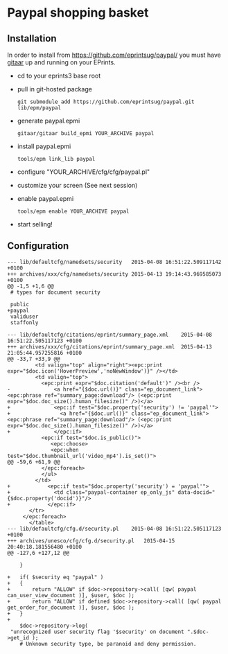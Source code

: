 # Paypal shopping basket

## Installation

In order to install from https://github.com/eprintsug/paypal/ you must have [gitaar](https://github.com/eprintsug/gitaar) up and running on your EPrints.

* cd to your eprints3 base root
* pull in git-hosted package

    ```
    git submodule add https://github.com/eprintsug/paypal.git lib/epm/paypal 
    ```
* generate paypal.epmi

    ```
    gitaar/gitaar build_epmi YOUR_ARCHIVE paypal
    ```
* install paypal.epmi

    ```
    tools/epm link_lib paypal
    ```
* configure "YOUR_ARCHIVE/cfg/cfg/paypal.pl"
* customize your screen (See next session)
 
* enable paypal.epmi

    ```
    tools/epm enable YOUR_ARCHIVE paypal
    ```
* start selling!

## Configuration


	--- lib/defaultcfg/namedsets/security	2015-04-08 16:51:22.509117142 +0100
	+++ archives/xxx/cfg/namedsets/security	2015-04-13 19:14:43.969585073 +0100
	@@ -1,5 +1,6 @@
	 # types for document security 
	 
	 public
	+paypal
	 validuser
	 staffonly

	--- lib/defaultcfg/citations/eprint/summary_page.xml	2015-04-08 16:51:22.505117123 +0100
	+++ archives/xxx/cfg/citations/eprint/summary_page.xml	2015-04-13 21:05:44.957255816 +0100
	@@ -33,7 +33,9 @@
		     <td valign="top" align="right"><epc:print expr="$doc.icon('HoverPreview','noNewWindow')}" /></td>
		     <td valign="top">
		       <epc:print expr="$doc.citation('default')" /><br />
	-              <a href="{$doc.url()}" class="ep_document_link"><epc:phrase ref="summary_page:download"/> (<epc:print expr="$doc.doc_size().human_filesize()" />)</a>
	+              <epc:if test="$doc.property('security') != 'paypal'">
	+                <a href="{$doc.url()}" class="ep_document_link"><epc:phrase ref="summary_page:download"/> (<epc:print expr="$doc.doc_size().human_filesize()" />)</a>
	+              </epc:if>
		       <epc:if test="$doc.is_public()">
				  <epc:choose>
				  <epc:when test="$doc.thumbnail_url('video_mp4').is_set()">
	@@ -59,6 +61,9 @@
		       </epc:foreach>
		       </ul>
		     </td>
	+            <epc:if test="$doc.property('security') = 'paypal'">
	+              <td class="paypal-container ep_only_js" data-docid="{$doc.property('docid')}"/>
	+            </epc:if>
		   </tr>
		 </epc:foreach>
	       </table>
	--- lib/defaultcfg/cfg.d/security.pl	2015-04-08 16:51:22.505117123 +0100
	+++ archives/unesco/cfg/cfg.d/security.pl	2015-04-15 20:40:18.181556480 +0100
	@@ -127,6 +127,12 @@
			
		}
	 
	+	if( $security eq "paypal" )
	+	{
	+		return "ALLOW" if $doc->repository->call( [qw( paypal can_user_view_document )], $user, $doc );
	+		return "ALLOW" if defined $doc->repository->call( [qw( paypal get_order_for_document )], $user, $doc );
	+	}
	+
		$doc->repository->log( 
	 "unrecognized user security flag '$security' on document ".$doc->get_id );
		# Unknown security type, be paranoid and deny permission.
